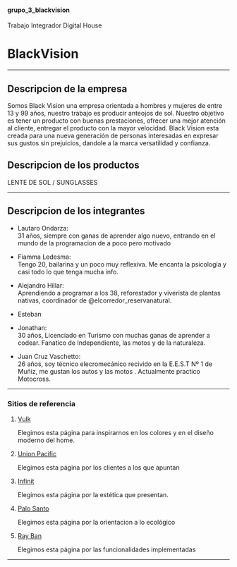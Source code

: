 #### grupo_3_blackvision
Trabajo Integrador Digital House
# **BlackVision**

***

## **Descripcion de la empresa**  
Somos Black Vision una empresa orientada a hombres y mujeres de entre 13 y 99 años, nuestro trabajo es producir anteojos de sol. Nuestro objetivo es tener un producto con buenas prestaciones, ofrecer una mejor atención al cliente, entregar el producto con la mayor velocidad. Black Vision esta creada para una nueva generación de personas interesadas en expresar sus gustos sin prejuicios, dandole a la marca versatilidad y confianza.


## **Descripcion de los productos**
LENTE DE SOL / SUNGLASSES

***

## **Descripcion de los integrantes**
- Lautaro Ondarza:  
    31 años, siempre con ganas de aprender algo nuevo, entrando en el mundo de la programacion de a poco pero motivado

- Fiamma Ledesma:  
    Tengo 20, bailarina y un poco muy reflexiva. Me encanta la psicología y casi todo lo que tenga mucha info.

- Alejandro Hillar:  
    Aprendiendo a programar a los 38, reforestador y viverista de plantas nativas, coordinador de @elcorredor_reservanatural.  


- Esteban

- Jonathan:  
    30 años, Licenciado en Turismo con muchas ganas de aprender a codear. Fanatico de Independiente, las motos y de la naturaleza.

- Juan Cruz Vaschetto:  
    26 años, soy técnico elecromecánico recivido en la E.E.S.T Nº 1 de Muñiz, me gustan los autos y las motos . Actualmente practico Motocross. 

***

### **Sitios de referencia**
1. [Vulk](https://www.vulkeyewear.com/) 

    Elegimos esta página para inspirarnos en los colores y en el diseño moderno del home.


2. [Union Pacific](https://web.unionpacific.com.ar/)

    Elegimos esta página por los clientes a los que apuntan

3. [Infinit](https://infinit.la)

    Elegimos esta página por la estética que presentan.

4. [Palo Santo](https://www.palosantoargentina.com.ar/)

    Elegimos esta página por la orientacion a lo ecológico

5. [Ray Ban](https://www.ray-ban.com/latam)

    Elegimos esta página por las funcionalidades implementadas

***
